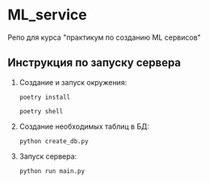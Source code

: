 # ML_service
Репо для курса "практикум по созданию ML сервисов"

## Инструкция по запуску сервера
1) Создание и запуск окружения:
    
    `poetry install`

    `poetry shell`

2) Создание необходимых таблиц в БД:

    `python create_db.py`

3) Запуск сервера:

    `python run main.py`
